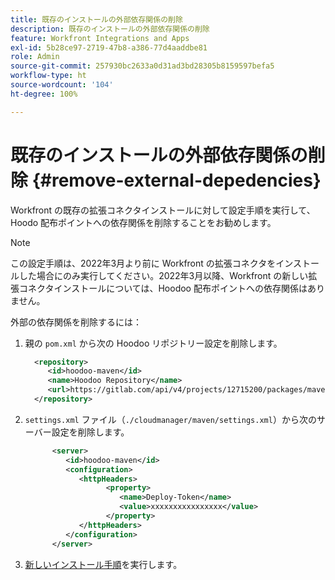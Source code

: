 ```yaml
---
title: 既存のインストールの外部依存関係の削除
description: 既存のインストールの外部依存関係の削除
feature: Workfront Integrations and Apps
exl-id: 5b28ce97-2719-47b8-a386-77d4aaddbe81
role: Admin
source-git-commit: 257930bc2633a0d31ad3bd28305b8159597befa5
workflow-type: ht
source-wordcount: '104'
ht-degree: 100%

---
```


# 既存のインストールの外部依存関係の削除 {#remove-external-depedencies}

Workfront の既存の拡張コネクタインストールに対して設定手順を実行して、Hoodo 配布ポイントへの依存関係を削除することをお勧めします。

>[!NOTE]
>
>この設定手順は、2022年3月より前に Workfront の拡張コネクタをインストールした場合にのみ実行してください。2022年3月以降、Workfront の新しい拡張コネクタインストールについては、Hoodoo 配布ポイントへの依存関係はありません。

外部の依存関係を削除するには：

1. 親の `pom.xml` から次の Hoodoo リポジトリー設定を削除します。

   ```XML
     <repository>
        <id>hoodoo-maven</id>
        <name>Hoodoo Repository</name>
        <url>https://gitlab.com/api/v4/projects/12715200/packages/maven</url>
     </repository>
   ```

1. `settings.xml` ファイル（`./cloudmanager/maven/settings.xml`）から次のサーバー設定を削除します。

   ```XML
         <server>
            <id>hoodoo-maven</id>
            <configuration>
               <httpHeaders>
                     <property>
                        <name>Deploy-Token</name>
                        <value>xxxxxxxxxxxxxxxx</value>
                     </property>
               </httpHeaders>
            </configuration>
         </server>
   ```

1. [新しいインストール手順](workfront-connector-install.md)を実行します。
